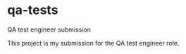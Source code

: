 # qa-tests
QA test engineer submission

This project is my submission for the QA test engineer role.

